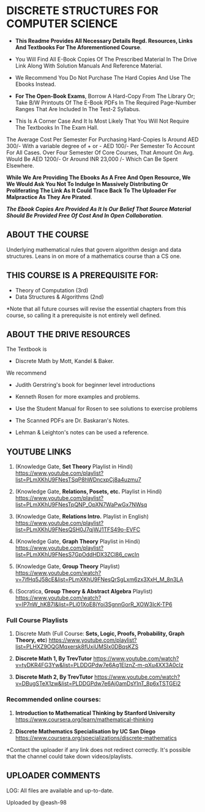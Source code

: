 
# DISCRETE STRUCTURES FOR COMPUTER SCIENCE

- **This Readme Provides All Necessary Details Regd. Resources, Links And Textbooks For The Aforementioned Course**. 

- You Will Find All E-Book Copies Of The Prescribed Material In The Drive Link Along With Solution Manuals And Reference Material.
- We Recommend You Do Not Purchase The Hard Copies And Use The Ebooks Instead.

- **For The Open-Book Exams**, Borrow A Hard-Copy From The Library Or; Take B/W Printouts Of The E-Book PDFs In The Required Page-Number Ranges  That Are Included In The Test-2 Syllabus. 

- This Is A Corner Case And It Is Most Likely That You Will Not Require The Textbooks In The Exam Hall. 

The Average Cost Per Semester For Purchasing Hard-Copies Is Around AED 300/- With a variable degree of + or - AED 100/- Per Semester To Account For All Cases. Over Four Semester Of Core Courses, That Amount On Avg. Would Be AED 1200/- Or Around INR 23,000 /- Which Can Be Spent Elsewhere. 

**While We Are Providing The Ebooks As A Free And Open Resource, We We Would Ask You Not To Indulge In Massively Distributing Or Proliferating The Link As It Could Trace Back To The Uploader For Malpractice As They Are Pirated**. 

**_The Ebook Copies Are Provided As It Is Our Belief That Source Material Should Be Provided Free Of Cost And In Open Collaboration_**. 

## ABOUT THE COURSE

Underlying mathematical rules that govern algorithm design and data structures. Leans in on more of a mathematics course than a CS one. 

## THIS COURSE IS A PREREQUISITE FOR:

- Theory of Computation (3rd)
- Data Structures & Algorithms (2nd)

*Note that all future courses will revise the essential chapters from 
this course, so calling it a prerequisite is not entirely well defined. 

## ABOUT THE DRIVE RESOURCES

The Textbook is 
- Discrete Math by Mott, Kandel & Baker. 

We recommend 
- Judith Gerstring's book for beginner level introductions
- Kenneth Rosen for more examples and problems.

- Use the Student Manual for Rosen to see solutions to exercise problems
- The Scanned PDFs are Dr. Baskaran's Notes. 
- Lehman & Leighton's notes can be used a reference.


## YOUTUBE LINKS

1. (Knowledge Gate, **Set Theory** Playlist in Hindi)  
https://www.youtube.com/playlist?list=PLmXKhU9FNesTSqP8hWDncxpCj8a4uzmu7

2. (Knowledge Gate, **Relations, Posets, etc.** Playlist in Hindi)  
https://www.youtube.com/playlist?list=PLmXKhU9FNesTpQNP_OpXN7WaPwGx7NWsq

3. (Knowledge Gate, **Relations Intro.** Playlist in English)  
https://www.youtube.com/playlist?list=PLmXKhU9FNesQSH0J7qjWJ1TFS49o-EVFC

4. (Knowledge Gate, **Graph Theory** Playlist in Hindi)
https://www.youtube.com/playlist?list=PLmXKhU9FNesS7GpOddHDX3ZCl86_cwcIn

5. (Knowledge Gate, **Group Theory** Playlist)
https://www.youtube.com/watch?v=7ifHq5J58cE&list=PLmXKhU9FNesQrSgLxm6zx3XxH_M_8n3LA

6. (Socratica, **Group Theory & Abstract Algebra** Playlist)
https://www.youtube.com/watch?v=IP7nW_hKB7I&list=PLi01XoE8jYoi3SgnnGorR_XOW3IcK-TP6


### Full Course Playlists

1. Discrete Math (Full Course: **Sets, Logic, Proofs, Probability, Graph Theory, etc**)
https://www.youtube.com/playlist?list=PLHXZ9OQGMqxersk8fUxiUMSIx0DBqsKZS

2. **Discrete Math 1, By TrevTutor**
https://www.youtube.com/watch?v=tyDKR4FG3Yw&list=PLDDGPdw7e6Ag1EIznZ-m-qXu4XX3A0cIz

3. **Discrete Math 2, By TrevTutor**
https://www.youtube.com/watch?v=DBugSTeX1zw&list=PLDDGPdw7e6Aj0amDsYInT_8p6xTSTGEi2


### Recommended online courses:

1. **Introduction to Mathematical Thinking by Stanford University**
https://www.coursera.org/learn/mathematical-thinking

2. **Discrete Mathematics Specialisation by UC San Diego**
https://www.coursera.org/specializations/discrete-mathematics

*Contact the uploader if any link does not redirect correctly. It's 
possible that the channel could take down videos/playlists.  

## UPLOADER COMMENTS

LOG: 
All files are available and up-to-date. 

Uploaded by @eash-98 

